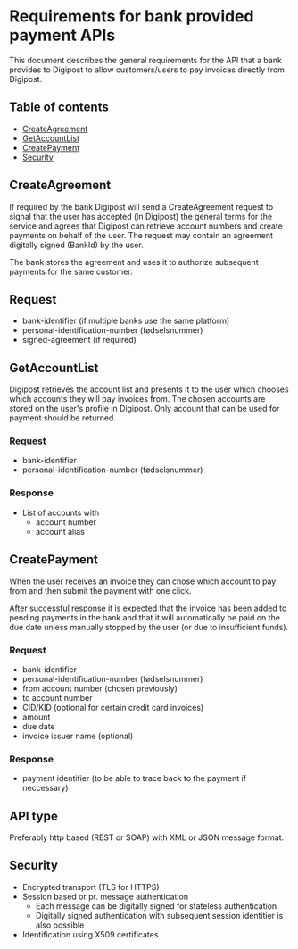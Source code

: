 # Requirements for bank provided payment APIs

This document describes the general requirements for the API that a bank provides to Digipost to allow customers/users to pay invoices directly from Digipost.

## Table of contents

* [CreateAgreement](#createagreement)
* [GetAccountList](#getaccountlist)
* [CreatePayment](#createpayment)
* [Security](#security)

## CreateAgreement

If required by the bank Digipost will send a CreateAgreement request to signal that the user has accepted (in Digipost) the general terms for the service and agrees that Digipost can retrieve account numbers and create payments on behalf of the user. The request may contain an agreement digitally signed (BankId) by the user.

The bank stores the agreement and uses it to authorize subsequent payments for the same customer.

## Request

* bank-identifier (if multiple banks use the same platform)
* personal-identification-number (fødselsnummer)
* signed-agreement (if required)

## GetAccountList

Digipost retrieves the account list and presents it to the user which chooses which accounts they will pay invoices from. The chosen accounts are stored on the user's profile in Digipost. Only account that can be used for payment should be returned.

### Request

* bank-identifier
* personal-identification-number (fødselsnummer)

### Response

* List of accounts with
  - account number
  - account alias

## CreatePayment

When the user receives an invoice they can chose which account to pay from and then submit the payment with one click.

After successful response it is expected that the invoice has been added to pending payments in the bank and that it will automatically be paid on the due date unless manually stopped by the user (or due to insufficient funds).

### Request

* bank-identifier
* personal-identification-number (fødselsnummer)
* from account number (chosen previously)
* to account number
* CID/KID (optional for certain credit card invoices)
* amount
* due date
* invoice issuer name (optional)

### Response

* payment identifier (to be able to trace back to the payment if neccessary)

## API type

Preferably http based (REST or SOAP) with XML or JSON message format.

## Security

* Encrypted transport (TLS for HTTPS)
* Session based or pr. message authentication
  - Each message can be digitally signed for stateless authentication
  - Digitally signed authentication with subsequent session identitier is also possible
* Identification using X509 certificates
